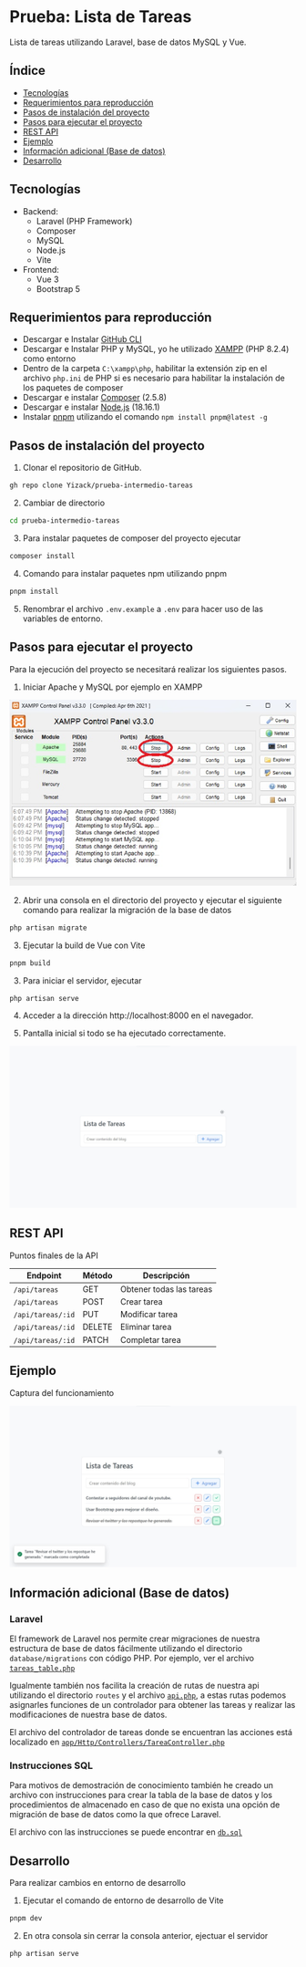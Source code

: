# Prueba: Lista de Tareas

Lista de tareas utilizando Laravel, base de datos MySQL y Vue.

## Índice
- [Tecnologías](#tecnologías)
- [Requerimientos para reproducción](#requerimientos-para-reproducción)
- [Pasos de instalación del proyecto](#pasos-de-instalación-del-proyecto)
- [Pasos para ejecutar el proyecto](#pasos-para-ejecutar-el-proyecto)
- [REST API](#rest-api)
- [Ejemplo](#ejemplo)
- [Información adicional (Base de datos)](#información-adicional-base-de-datos)
- [Desarrollo](#desarrollo)

## Tecnologías
- Backend:
  - Laravel (PHP Framework)
  - Composer
  - MySQL
  - Node.js
  - Vite
- Frontend:
  - Vue 3
  - Bootstrap 5

## Requerimientos para reproducción
- Descargar e Instalar [GitHub CLI](https://cli.github.com/)
- Descargar e Instalar PHP y MySQL, yo he utilizado [XAMPP](https://www.apachefriends.org/es/download.html) (PHP 8.2.4) como entorno
- Dentro de la carpeta `C:\xampp\php`, habilitar la extensión zip en el archivo `php.ini` de PHP si es necesario para habilitar la instalación de los paquetes de composer
- Descargar e instalar [Composer](https://getcomposer.org/download/) (2.5.8)
- Descargar e instalar [Node.js](https://nodejs.org/en/download) (18.16.1)
- Instalar [pnpm](https://pnpm.io/) utilizando el comando `npm install pnpm@latest -g`

## Pasos de instalación del proyecto
1. Clonar el repositorio de GitHub.

```sh
gh repo clone Yizack/prueba-intermedio-tareas
```

2. Cambiar de directorio

```sh
cd prueba-intermedio-tareas
```

3. Para instalar paquetes de composer del proyecto ejecutar

```sh
composer install
```

4. Comando para instalar paquetes npm utilizando pnpm

```sh
pnpm install
```

5. Renombrar el archivo `.env.example` a `.env` para hacer uso de las variables de entorno.

## Pasos para ejecutar el proyecto

Para la ejecución del proyecto se necesitará realizar los siguientes pasos.

1. Iniciar Apache y MySQL por ejemplo en XAMPP

![xampp](/images/xampp.jpg)

2. Abrir una consola en el directorio del proyecto y ejecutar el siguiente comando para realizar la migración de la base de datos

```sh
php artisan migrate
```

3. Ejecutar la build de Vue con Vite

```sh
pnpm build
```

3. Para iniciar el servidor, ejecutar

```sh
php artisan serve
```

4. Acceder a la dirección http://localhost:8000 en el navegador.

5. Pantalla inicial si todo se ha ejecutado correctamente.

![captura-start](images/captura-start.jpg)


## REST API

Puntos finales de la API

| Endpoint          | Método | Descripción              |
|-------------------|--------|--------------------------|
| `/api/tareas`     | GET    | Obtener todas las tareas |
| `/api/tareas`     | POST   | Crear tarea              |
| `/api/tareas/:id` | PUT    | Modificar tarea          |
| `/api/tareas/:id` | DELETE | Eliminar tarea           |
| `/api/tareas/:id` | PATCH  | Completar tarea          |

## Ejemplo

Captura del funcionamiento

![captura](images/captura.jpg)


## Información adicional (Base de datos)

### Laravel

El framework de Laravel nos permite crear migraciones de nuestra estructura de base de datos fácilmente utilizando el directorio `database/migrations` con código PHP. Por ejemplo, ver el archivo [`tareas_table.php`](/database/migrations/tareas_table.php)

Igualmente también nos facilita la creación de rutas de nuestra api utilizando el directorio `routes` y el archivo [`api.php`](/routes/api.php), a estas rutas podemos asignarles funciones de un controlador para obtener las tareas y realizar las modificaciones de nuestra base de datos.

El archivo del controlador de tareas donde se encuentran las acciones está localizado en [`app/Http/Controllers/TareaController.php`](app/Http/Controllers/TareaController.php)

### Instrucciones SQL

Para motivos de demostración de conocimiento también he creado un archivo con instrucciones para crear la tabla de la base de datos y los procedimientos de almacenado en caso de que no exista una opción de migración de base de datos como la que ofrece Laravel.

El archivo con las instrucciones se puede encontrar en [`db.sql`](/db.sql)

## Desarrollo

Para realizar cambios en entorno de desarrollo

1. Ejecutar el comando de entorno de desarrollo de Vite

```sh
pnpm dev
```

2. En otra consola sin cerrar la consola anterior, ejectuar el servidor

```sh
php artisan serve
```
